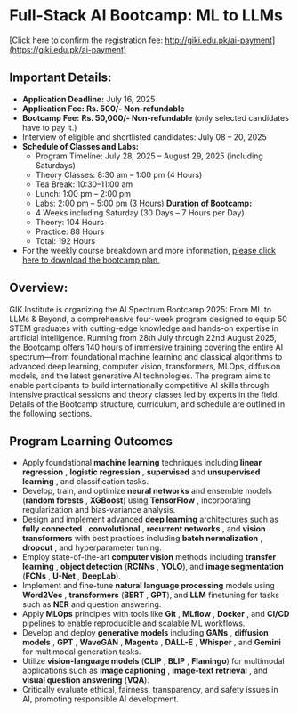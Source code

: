 # Full-Stack AI Bootcamp: ML to LLMs
[Click here to confirm the registration fee: http://giki.edu.pk/ai-payment](https://giki.edu.pk/ai-payment)
## **Important Details:**
  * **Application Deadline:** July 16, 2025
  * **Application Fee:** **Rs. 500/- Non-refundable**
  * **Bootcamp Fee:** **Rs. 50,000/- Non-refundable** (only selected candidates have to pay it.)
  * Interview of eligible and shortlisted candidates: July 08 – 20, 2025
  * **Schedule of Classes and Labs:**
    * Program Timeline: July 28, 2025 – August 29, 2025 (including Saturdays)
    * Theory Classes: 8:30 am – 1:00 pm (4 Hours)
    * Tea Break: 10:30–11:00 am
    * Lunch: 1:00 pm – 2:00 pm
    * Labs: 2:00 pm – 5:00 pm (3 Hours)
**Duration of Bootcamp:**
    * 4 Weeks including Saturday (30 Days – 7 Hours per Day)
    * Theory: 104 Hours
    * Practice: 88 Hours
    * Total: 192 Hours
  * For the weekly course breakdown and more information, [please click here to download the bootcamp plan.](http://giki.edu.pk/wp-content/uploads/2025/07/GIKI_Full_Stack_AI_BootCamp_2025__Contents.pdf "GIKI bootcamp plan")


## **Overview:**
GIK Institute is organizing the AI Spectrum Bootcamp 2025: From ML to LLMs & Beyond, a comprehensive four-week program designed to equip 50 STEM graduates with cutting-edge knowledge and hands-on expertise in artificial intelligence. Running from 28th July through 22nd August 2025, the Bootcamp offers 140 hours of immersive training covering the entire AI spectrum—from foundational machine learning and classical algorithms to advanced deep learning, computer vision, transformers, MLOps, diffusion models, and the latest generative AI technologies. The program aims to enable participants to build internationally competitive AI skills through intensive practical sessions and theory classes led by experts in the field. Details of the Bootcamp structure, curriculum, and schedule are outlined in the following sections.
## **Program Learning Outcomes**
  * Apply foundational **machine learning** techniques including **linear regression** , **logistic regression** , **supervised** and **unsupervised learning** , and classification tasks.
  * Develop, train, and optimize **neural networks** and ensemble models (**random forests** , **XGBoost**) using **TensorFlow** , incorporating regularization and bias-variance analysis.
  * Design and implement advanced **deep learning** architectures such as **fully connected** , **convolutional** , **recurrent networks** , and **vision transformers** with best practices including **batch normalization** , **dropout** , and hyperparameter tuning.
  * Employ state-of-the-art **computer vision** methods including **transfer learning** , **object detection** (**RCNNs** , **YOLO**), and **image segmentation** (**FCNs** , **U-Net** , **DeepLab**).
  * Implement and fine-tune **natural language processing** models using **Word2Vec** , **transformers** (**BERT** , **GPT**), and **LLM** finetuning for tasks such as **NER** and question answering.
  * Apply **MLOps** principles with tools like **Git** , **MLflow** , **Docker** , and **CI/CD** pipelines to enable reproducible and scalable ML workflows.
  * Develop and deploy **generative models** including **GANs** , **diffusion models** , **GPT** , **WaveGAN** , **Magenta** , **DALL-E** , **Whisper** , and **Gemini** for multimodal generation tasks.
  * Utilize **vision-language models** (**CLIP** , **BLIP** , **Flamingo**) for multimodal applications such as **image captioning** , **image-text retrieval** , and **visual question answering** (**VQA**).
  * Critically evaluate ethical, fairness, transparency, and safety issues in AI, promoting responsible AI development.


